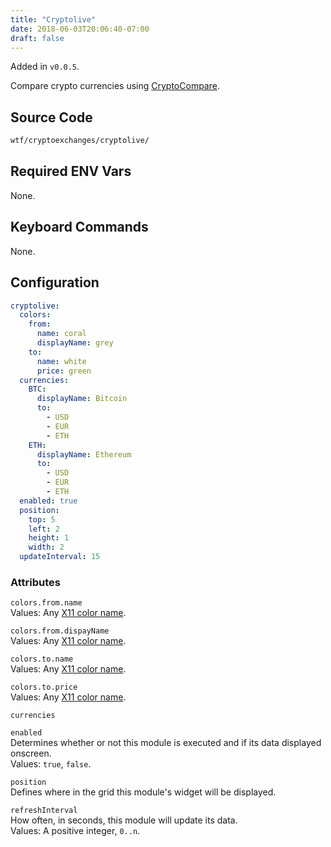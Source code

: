 ```yaml
---
title: "Cryptolive"
date: 2018-06-03T20:06:40-07:00
draft: false
---
```


Added in `v0.0.5`.

Compare crypto currencies using [CryptoCompare](https://cryptocompare.com).

## Source Code

```bash
wtf/cryptoexchanges/cryptolive/
```

## Required ENV Vars

None.

## Keyboard Commands

None.

## Configuration

```yaml
cryptolive:
  colors:
    from:
      name: coral
      displayName: grey
    to:
      name: white
      price: green
  currencies:
    BTC:
      displayName: Bitcoin
      to:
        - USD
        - EUR
        - ETH
    ETH:
      displayName: Ethereum
      to:
        - USD
        - EUR
        - ETH
  enabled: true
  position:
    top: 5
    left: 2
    height: 1
    width: 2
  updateInterval: 15
```

### Attributes

`colors.from.name` <br />
Values: Any <a href="https://en.wikipedia.org/wiki/X11_color_names">X11
color name</a>.

`colors.from.dispayName` <br />
Values: Any <a href="https://en.wikipedia.org/wiki/X11_color_names">X11
color name</a>.

`colors.to.name` <br />
Values: Any <a href="https://en.wikipedia.org/wiki/X11_color_names">X11
color name</a>.

`colors.to.price` <br />
Values: Any <a href="https://en.wikipedia.org/wiki/X11_color_names">X11
color name</a>.

`currencies` <br />

`enabled` <br />
Determines whether or not this module is executed and if its data displayed onscreen. <br />
Values: `true`, `false`.

`position` <br />
Defines where in the grid this module's widget will be displayed. <br />

`refreshInterval` <br />
How often, in seconds, this module will update its data. <br />
Values: A positive integer, `0..n`.
